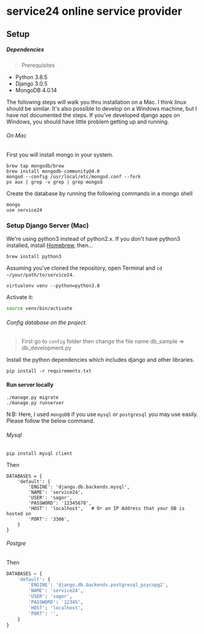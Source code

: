 # service24 online service provider 

## Setup

##### Dependencies
> Prerequisites

- Python 3.8.5
- Django 3.0.5
- MongoDB 4.0.14

The following steps will walk you thru installation on a Mac. I think linux should be similar. It's also possible to develop 
on a Windows machine, but I have not documented the steps. If you've developed django apps on Windows, you should have little problem getting up and running.

###### On Mac
First you will install mongo in your system.

````
brew tap mongodb/brew
brew install mongodb-community@4.0
mongod --config /usr/local/etc/mongod.conf --fork
ps aux | grep -v grep | grep mongod
````

Create the database by running the following commands in a mongo shell
```angular2html
mongo
use service24
```

### Setup Django Server (Mac)
We're using python3 instead of python2.x. If you don't have python3 installed,
install [Homebrew](http://brew.sh), then…

```
brew install python3
```

Assuming you've cloned the repository, open Terminal and `cd ~/your/path/to/service24`.


```bash/zsh
virtualenv venv --python=python3.8
```

Activate it:

```bash
source venv/bin/activate
```

###### Config database on the project.
> First go to `config` folder then change the file name db_sample => db_development.py

Install the python dependencies which includes django and other libraries.

```
pip install -r requirements.txt
```

#### Run server locally
```
./manage.py migrate
./manage.py runserver
```

N:B: Here, I used ``mongoDB`` if you use ```mysql``` or ```postgresql``` you may use easily. Please follow the below command.
###### Mysql
```base
pip install mysql client
```
Then
```mysql based
DATABASES = {
    'default': {
        'ENGINE': 'django.db.backends.mysql',
        'NAME': 'service24',
        'USER': 'sagor',
        'PASSWORD': '12345678',
        'HOST': 'localhost',   # Or an IP Address that your DB is hosted on
        'PORT': '3306',
    }
}
```

###### Postgre

Then
```python
DATABASES = {
    'default': {
        'ENGINE': 'django.db.backends.postgresql_psycopg2',
        'NAME': 'service24',
        'USER': 'sagor',
        'PASSWORD': '12345',
        'HOST': 'localhost',
        'PORT': '',
    }
}
```
